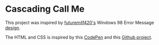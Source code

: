 # Cascading Call Me
This project was inspired by [futuremilf420's](https://www.redbubble.com/people/futuremilf420) Windows 98 Error Message [design](https://www.redbubble.com/people/futuremilf420/works/23010765-windows-98-error-message).

The HTML and CSS is inspired by this [CodePen](https://codepen.io/tjoen/pen/Btkwm) and this [Github project](https://github.com/contra/windows_98.css).
